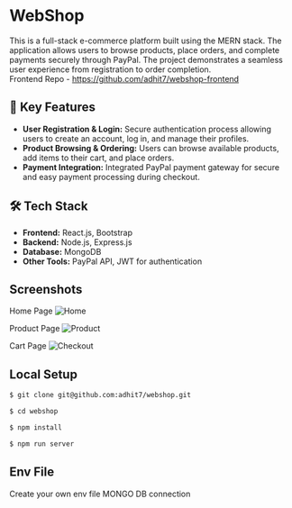 # WebShop

This is a full-stack e-commerce platform built using the MERN stack. The application allows users to browse products, place orders, and complete payments securely through PayPal. The project demonstrates a seamless user experience from registration to order completion.<br>
Frontend Repo - https://github.com/adhit7/webshop-frontend

## 🌟 Key Features

- **User Registration & Login:** Secure authentication process allowing users to create an account, log in, and manage their profiles.
- **Product Browsing & Ordering:** Users can browse available products, add items to their cart, and place orders.
- **Payment Integration:** Integrated PayPal payment gateway for secure and easy payment processing during checkout.

## 🛠️ Tech Stack

- **Frontend:** React.js, Bootstrap
- **Backend:** Node.js, Express.js
- **Database:** MongoDB
- **Other Tools:** PayPal API, JWT for authentication


## Screenshots

Home Page
![Home](https://github.com/user-attachments/assets/a4adedc3-9561-4639-aee7-efc76a67fe99)


Product Page
![Product](https://github.com/user-attachments/assets/2ec6daff-b751-497c-bd78-39dd28f0eaa2)


Cart Page
![Checkout](https://github.com/user-attachments/assets/60cb063e-c467-4c0a-83e2-6e878f1e24a1)


## Local Setup

```sh
$ git clone git@github.com:adhit7/webshop.git
```

```sh
$ cd webshop
```

```sh
$ npm install
```

```sh
$ npm run server
```


## Env File
Create your own env file MONGO DB connection


